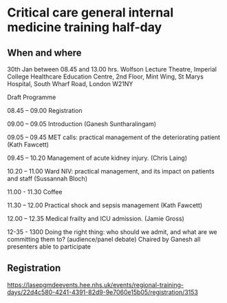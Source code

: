 # Critical care general internal medicine training half-day

## When and where

30th Jan between 08.45 and 13.00 hrs. Wolfson Lecture Theatre, Imperial College Healthcare Education Centre, 2nd Floor, Mint Wing, St Marys Hospital, South Wharf Road, London W21NY

Draft Programme

08.45 – 09.00 Registration

09.00 – 09.05 Introduction (Ganesh Suntharalingam)

09.05 – 09.45 MET calls: practical management of the deteriorating patient (Kath Fawcett)

09.45 – 10.20 Management of acute kidney injury. (Chris Laing)

10.20 – 11.00 Ward NIV: practical management, and its impact on patients and staff (Sussannah Bloch)

11.00 - 11.30 Coffee

11.30 – 12.00 Practical shock and sepsis management  (Kath Fawcett)

12.00 – 12.35 Medical frailty and ICU admission. (Jamie Gross)

12-35 - 1300 Doing the right thing: who should we admit, and what are we committing them to? (audience/panel debate) Chaired by Ganesh all presenters able to participate

## Registration

 https://lasepgmdeevents.hee.nhs.uk/events/regional-training-days/22d4c580-4241-4391-82d9-9e7060e15b05/registration/3153

